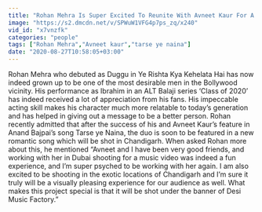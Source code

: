 ```yaml
---
title: "Rohan Mehra Is Super Excited To Reunite With Avneet Kaur For A Music Video"
image: "https://s2.dmcdn.net/v/SPWuW1VFG4p7ps_zq/x240"
vid_id: "x7vnzfk"
categories: "people"
tags: ["Rohan Mehra","Avneet kaur","tarse ye naina"]
date: "2020-08-27T10:58:05+03:00"
---
```

Rohan Mehra who debuted as Duggu in Ye Rishta Kya Kehelata Hai has now indeed grown up to be one of the most desirable men in the Bollywood vicinity. His performance as Ibrahim in an ALT Balaji series ‘Class of 2020’ has indeed received a lot of appreciation from his fans. His impeccable acting skill makes his character much more relatable to today’s generation and has helped in giving out a message to be a better person. Rohan recently admitted that after the success of his and Avneet Kaur’s feature in Anand Bajpai’s song Tarse ye Naina, the duo is soon to be featured in a new romantic song which will be shot in Chandigarh. When asked Rohan more about this, he mentioned “Avneet and I have been very good friends, and working with her in Dubai shooting for a music video was indeed a fun experience, and I’m super psyched to be working with her again. I am also excited to be shooting in the exotic locations of Chandigarh and I’m sure it truly will be a visually pleasing experience for our audience as well. What makes this project special is that it will be shot under the banner of Desi Music Factory.”
